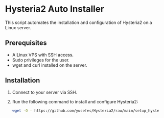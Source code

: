 # Hysteria2 Auto Installer

This script automates the installation and configuration of Hysteria2 on a Linux server.

## Prerequisites

- A Linux VPS with SSH access.
- Sudo privileges for the user.
- wget and curl installed on the server.

## Installation

1. Connect to your server via SSH.
2. Run the following command to install and configure Hysteria2:

   ```bash
   wget -O - https://github.com/yusefes/Hysteria2/raw/main/setup_hysteria2.sh | bash

